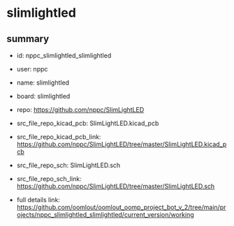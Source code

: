 # slimlightled
 
## summary 
* id: nppc_slimlightled_slimlightled
* user: nppc
* name: slimlightled
* board: slimlightled
* repo: https://github.com/nppc/SlimLightLED
* src_file_repo_kicad_pcb: SlimLightLED.kicad_pcb
* src_file_repo_kicad_pcb_link: https://github.com/nppc/SlimLightLED/tree/master/SlimLightLED.kicad_pcb


* src_file_repo_sch: SlimLightLED.sch
* src_file_repo_sch_link: https://github.com/nppc/SlimLightLED/tree/master/SlimLightLED.sch
* full details link: https://github.com/oomlout/oomlout_oomp_project_bot_v_2/tree/main/projects/nppc_slimlightled_slimlightled/current_version/working  








